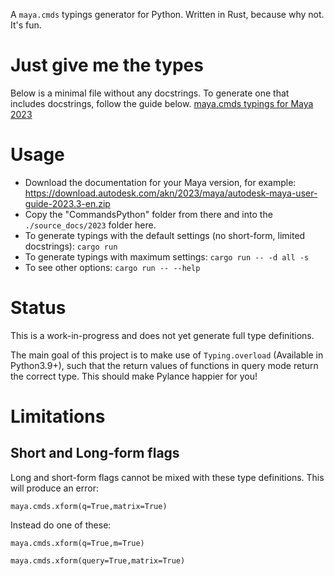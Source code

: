 A `maya.cmds` typings generator for Python.
Written in Rust, because why not. It's fun.

# Just give me the types

Below is a minimal file without any docstrings. To generate one that includes docstrings, follow the guide below.
[maya.cmds typings for Maya 2023](./typings/maya/cmds/__init__.pyi)

# Usage

- Download the documentation for your Maya version, for example: https://download.autodesk.com/akn/2023/maya/autodesk-maya-user-guide-2023.3-en.zip
- Copy the "CommandsPython" folder from there and into the `./source_docs/2023` folder here.
- To generate typings with the default settings (no short-form, limited docstrings): `cargo run`
- To generate typings with maximum settings: `cargo run -- -d all -s`
- To see other options: `cargo run -- --help`

# Status

This is a work-in-progress and does not yet generate full type definitions.

The main goal of this project is to make use of `Typing.overload` (Available in Python3.9+), such that the return values of functions in query mode return the correct type. This should make Pylance happier for you!

# Limitations

## Short and Long-form flags

Long and short-form flags cannot be mixed with these type definitions. This will produce an error:

`maya.cmds.xform(q=True,matrix=True)`

Instead do one of these:

`maya.cmds.xform(q=True,m=True)`

`maya.cmds.xform(query=True,matrix=True)`
